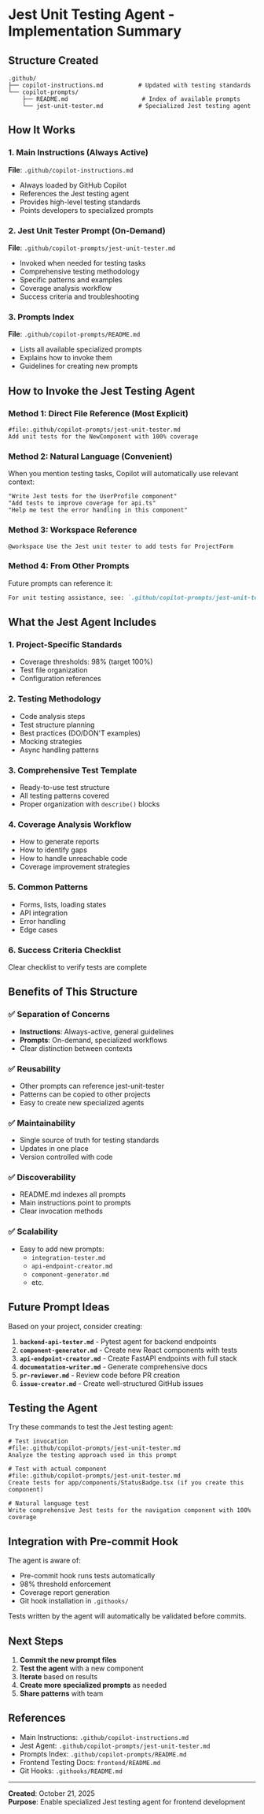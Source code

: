 # Jest Unit Testing Agent - Implementation Summary

## Structure Created

```
.github/
├── copilot-instructions.md          # Updated with testing standards
└── copilot-prompts/
    ├── README.md                     # Index of available prompts
    └── jest-unit-tester.md          # Specialized Jest testing agent
```

## How It Works

### 1. Main Instructions (Always Active)
**File**: `.github/copilot-instructions.md`
- Always loaded by GitHub Copilot
- References the Jest testing agent
- Provides high-level testing standards
- Points developers to specialized prompts

### 2. Jest Unit Tester Prompt (On-Demand)
**File**: `.github/copilot-prompts/jest-unit-tester.md`
- Invoked when needed for testing tasks
- Comprehensive testing methodology
- Specific patterns and examples
- Coverage analysis workflow
- Success criteria and troubleshooting

### 3. Prompts Index
**File**: `.github/copilot-prompts/README.md`
- Lists all available specialized prompts
- Explains how to invoke them
- Guidelines for creating new prompts

## How to Invoke the Jest Testing Agent

### Method 1: Direct File Reference (Most Explicit)
```
#file:.github/copilot-prompts/jest-unit-tester.md
Add unit tests for the NewComponent with 100% coverage
```

### Method 2: Natural Language (Convenient)
When you mention testing tasks, Copilot will automatically use relevant context:
```
"Write Jest tests for the UserProfile component"
"Add tests to improve coverage for api.ts"
"Help me test the error handling in this component"
```

### Method 3: Workspace Reference
```
@workspace Use the Jest unit tester to add tests for ProjectForm
```

### Method 4: From Other Prompts
Future prompts can reference it:
```markdown
For unit testing assistance, see: `.github/copilot-prompts/jest-unit-tester.md`
```

## What the Jest Agent Includes

### 1. Project-Specific Standards
- Coverage thresholds: 98% (target 100%)
- Test file organization
- Configuration references

### 2. Testing Methodology
- Code analysis steps
- Test structure planning
- Best practices (DO/DON'T examples)
- Mocking strategies
- Async handling patterns

### 3. Comprehensive Test Template
- Ready-to-use test structure
- All testing patterns covered
- Proper organization with `describe()` blocks

### 4. Coverage Analysis Workflow
- How to generate reports
- How to identify gaps
- How to handle unreachable code
- Coverage improvement strategies

### 5. Common Patterns
- Forms, lists, loading states
- API integration
- Error handling
- Edge cases

### 6. Success Criteria Checklist
Clear checklist to verify tests are complete

## Benefits of This Structure

### ✅ Separation of Concerns
- **Instructions**: Always-active, general guidelines
- **Prompts**: On-demand, specialized workflows
- Clear distinction between contexts

### ✅ Reusability
- Other prompts can reference jest-unit-tester
- Patterns can be copied to other projects
- Easy to create new specialized agents

### ✅ Maintainability
- Single source of truth for testing standards
- Updates in one place
- Version controlled with code

### ✅ Discoverability
- README.md indexes all prompts
- Main instructions point to prompts
- Clear invocation methods

### ✅ Scalability
- Easy to add new prompts:
  - `integration-tester.md`
  - `api-endpoint-creator.md`
  - `component-generator.md`
  - etc.

## Future Prompt Ideas

Based on your project, consider creating:

1. **`backend-api-tester.md`** - Pytest agent for backend endpoints
2. **`component-generator.md`** - Create new React components with tests
3. **`api-endpoint-creator.md`** - Create FastAPI endpoints with full stack
4. **`documentation-writer.md`** - Generate comprehensive docs
5. **`pr-reviewer.md`** - Review code before PR creation
6. **`issue-creator.md`** - Create well-structured GitHub issues

## Testing the Agent

Try these commands to test the Jest testing agent:

```
# Test invocation
#file:.github/copilot-prompts/jest-unit-tester.md
Analyze the testing approach used in this prompt

# Test with actual component
#file:.github/copilot-prompts/jest-unit-tester.md
Create tests for app/components/StatusBadge.tsx (if you create this component)

# Natural language test
Write comprehensive Jest tests for the navigation component with 100% coverage
```

## Integration with Pre-commit Hook

The agent is aware of:
- Pre-commit hook runs tests automatically
- 98% threshold enforcement
- Coverage report generation
- Git hook installation in `.githooks/`

Tests written by the agent will automatically be validated before commits.

## Next Steps

1. **Commit the new prompt files**
2. **Test the agent** with a new component
3. **Iterate** based on results
4. **Create more specialized prompts** as needed
5. **Share patterns** with team

## References

- Main Instructions: `.github/copilot-instructions.md`
- Jest Agent: `.github/copilot-prompts/jest-unit-tester.md`
- Prompts Index: `.github/copilot-prompts/README.md`
- Frontend Testing Docs: `frontend/README.md`
- Git Hooks: `.githooks/README.md`

---

**Created**: October 21, 2025  
**Purpose**: Enable specialized Jest testing agent for frontend development
